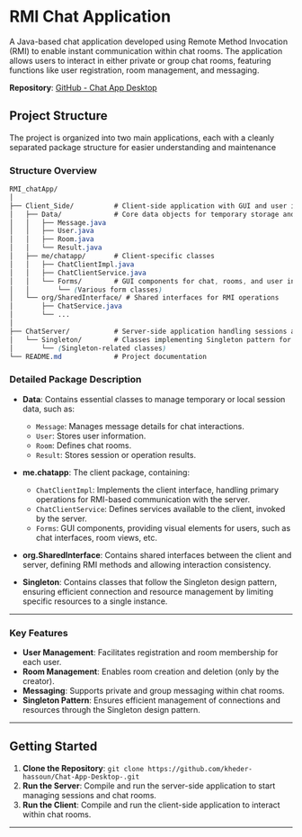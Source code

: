 # RMI Chat Application

A Java-based chat application developed using Remote Method Invocation (RMI) to enable instant communication within chat rooms. The application allows users to interact in either private or group chat rooms, featuring functions like user registration, room management, and messaging.

**Repository**: [GitHub - Chat App Desktop](https://github.com/kheder-hassoun/Chat-App-Desktop-.git)

## Project Structure

The project is organized into two main applications, each with a cleanly separated package structure for easier understanding and maintenance

### Structure Overview

``` css
RMI_chatApp/
│
├── Client_Side/          # Client-side application with GUI and user interaction
│   ├── Data/             # Core data objects for temporary storage and session info
│   │   ├── Message.java
│   │   ├── User.java
│   │   ├── Room.java
│   │   └── Result.java
│   ├── me/chatapp/       # Client-specific classes
│   │   ├── ChatClientImpl.java
│   │   ├── ChatClientService.java
│   │   └── Forms/        # GUI components for chat, rooms, and user interactions
│   │       └── (Various form classes)
│   └── org/SharedInterface/ # Shared interfaces for RMI operations
│       ├── ChatService.java
│       └── ...
│
├── ChatServer/           # Server-side application handling sessions and user management
│   └── Singleton/        # Classes implementing Singleton pattern for efficient resource management
│       └── (Singleton-related classes)
└── README.md             # Project documentation
```

### Detailed Package Description

- **Data**: Contains essential classes to manage temporary or local session data, such as:
  - `Message`: Manages message details for chat interactions.
  - `User`: Stores user information.
  - `Room`: Defines chat rooms.
  - `Result`: Stores session or operation results.

- **me.chatapp**: The client package, containing:
  - `ChatClientImpl`: Implements the client interface, handling primary operations for RMI-based communication with the server.
  - `ChatClientService`: Defines services available to the client, invoked by the server.
  - `Forms`: GUI components, providing visual elements for users, such as chat interfaces, room views, etc.

- **org.SharedInterface**: Contains shared interfaces between the client and server, defining RMI methods and allowing interaction consistency.

- **Singleton**: Contains classes that follow the Singleton design pattern, ensuring efficient connection and resource management by limiting specific resources to a single instance.

---

### Key Features

- **User Management**: Facilitates registration and room membership for each user.
- **Room Management**: Enables room creation and deletion (only by the creator).
- **Messaging**: Supports private and group messaging within chat rooms.
- **Singleton Pattern**: Ensures efficient management of connections and resources through the Singleton design pattern.

---

## Getting Started

1. **Clone the Repository**: `git clone https://github.com/kheder-hassoun/Chat-App-Desktop-.git`
2. **Run the Server**: Compile and run the server-side application to start managing sessions and chat rooms.
3. **Run the Client**: Compile and run the client-side application to interact within chat rooms.

--- 
